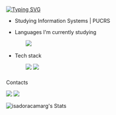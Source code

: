 ### 
[![Typing SVG](https://readme-typing-svg.herokuapp.com/?color=DEB887&size=25&center=true&vCenter=true&width=1000&lines=Hello+world,+I'm+Isa!+✨🦕)](https://git.io/typing-svg)

- Studying Information Systems | PUCRS
- Languages I'm currently studying

  <div align="left">
  <img width="25" />
  <img src="https://img.shields.io/badge/Java-800000?style=for-the-badge&logo=openjdk&logoColor=white)">
- Tech stack
  <div align="left">
  <img width="25" />
  <img src="https://img.shields.io/badge/SpringBoot-76B05E?style=for-the-badge&Color=white">
  <img src="https://img.shields.io/badge/SQL-6495ED?style=for-the-badge&Color=white">
</div>

###

Contacts

<a href="https://www.linkedin.com/in/isadoramcamargo/" target="_blank"><img src="https://img.shields.io/badge/-LinkedIn-%230077B5?style=for-the-badge&logo=linkedin&logoColor=white" target="_blank"></a> 
<a href = "mailto:isadoramcamargo02@gmail.com"><img src="https://img.shields.io/badge/-Gmail-%23333?style=for-the-badge&logo=gmail&logoColor=white" target="_blank"></a>

![isadoracamarg's Stats](https://github-readme-stats.vercel.app/api?username=isadoracamarg&theme=bear&show_icons=true&hide_border=true&count_private=true)
